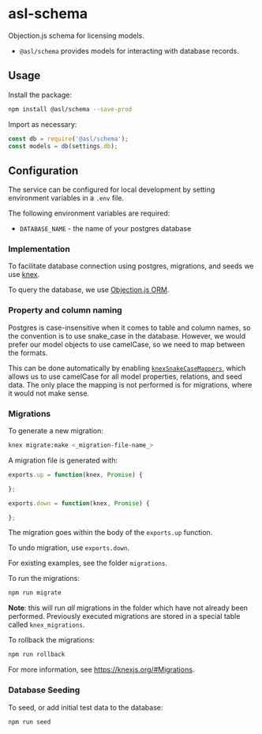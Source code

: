 # asl-schema
Objection.js schema for licensing models.

* `@asl/schema` provides models for interacting with database records.

## Usage

Install the package:

```bash
npm install @asl/schema --save-prod
```

Import as necessary:

```js
const db = require('@asl/schema');
const models = db(settings.db);
```

## Configuration

The service can be configured for local development by setting environment variables in a `.env` file.

The following environment variables are required:

* `DATABASE_NAME` - the name of your postgres database

### Implementation

To facilitate database connection using postgres, migrations, and seeds we use [knex](https://knexjs.org/).

To query the database, we use [Objection.js ORM](http://vincit.github.io/objection.js/#introduction).

### Property and column naming

Postgres is case-insensitive when it comes to table and column names, so the convention is to use snake_case in the
database. However, we would prefer our model objects to use camelCase, so we need to map between the formats.

This can be done automatically by enabling
[`knexSnakeCaseMappers`](https://vincit.github.io/objection.js/#snake-case-to-camel-case-conversion), which allows us to
use camelCase for all model properties, relations, and seed data. The only place the mapping is not performed is for
migrations, where it would not make sense.

### Migrations

To generate a new migration:

```bash
knex migrate:make <_migration-file-name_>
```
A migration file is generated with:

```js
exports.up = function(knex, Promise) {

};

exports.down = function(knex, Promise) {

};
```

The migration goes within the body of the ```exports.up``` function.

To undo migration, use ```exports.down```.

For existing examples, see the folder ```migrations```.

To run the migrations:

```bash
npm run migrate
```

**Note**: this will run _all_ migrations in the folder which have not already been performed. Previously
executed migrations are stored in a special table called `knex_migrations`.

To rollback the migrations:

```bash
npm run rollback
```

For more information, see https://knexjs.org/#Migrations.

### Database Seeding

To seed, or add initial test data to the database:

```bash
npm run seed
```

